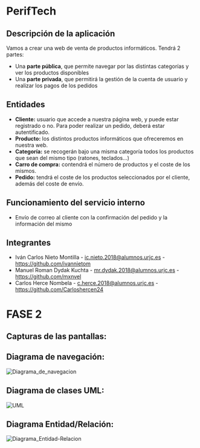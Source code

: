 # PerifTech

## Descripción de la aplicación
Vamos a crear una web de venta de productos informáticos. Tendrá 2 partes:
- Una **parte pública**, que permite navegar por las distintas categorías y ver los productos disponibles
- Una **parte privada**, que permitirá la gestión de la cuenta de usuario y realizar los pagos de los pedidos

## Entidades
- **Cliente:** usuario que accede a nuestra página web, y puede estar registrado o no. Para poder realizar un pedido, deberá estar autentificado.
- **Producto:**  los distintos productos informáticos que ofreceremos en nuestra web.
- **Categoría:**  se recogerán bajo una misma categoría todos los productos que sean del mismo tipo (ratones, teclados...)
- **Carro de compra:**  contendrá el número de productos y el coste de los mismos.
- **Pedido:**  tendrá el coste de los productos seleccionados por el cliente, además del coste de envío.

## Funcionamiento del servicio interno
- Envío de correo al cliente con la confirmación del pedido y la información del mismo


## Integrantes
- Iván Carlos Nieto Montilla - ic.nieto.2018@alumnos.urjc.es - https://github.com/ivannietom
- Manuel Roman Dydak Kuchta - mr.dydak.2018@alumnos.urjc.es - https://github.com/mxnvel
- Carlos Herce Nombela - c.herce.2018@alumnos.urjc.es - https://github.com/Carloshercen24

# FASE 2
## Capturas de las pantallas:

## Diagrama de navegación:
![Diagrama_de_navegacion](https://user-images.githubusercontent.com/70818106/110705028-1473bf80-81f6-11eb-9bcb-6129c66a74d8.png)


## Diagrama de clases UML:
![UML](https://user-images.githubusercontent.com/70818106/110702629-138d5e80-81f3-11eb-8e01-aa0bf715b41d.png)

## Diagrama Entidad/Relación:
![Diagrama_Entidad-Relacion](https://user-images.githubusercontent.com/70818106/110702646-18eaa900-81f3-11eb-9963-20dd260f4bf3.png)

